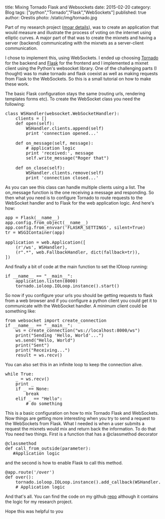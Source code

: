 title: Mixing Tornado Flask and Websockets
date: 2015-02-20
category: Blog 
tags: ["python","Tornado","Flask","WebSockets"]
published: true
author: Orestis
photo: /static/img/tornado.jpg


Part of my research project ([moar details](/2015/research)), was to create an application that would measure and illustrate the process of voting on the internet using elliptic curves. A major part of that was to create the mixnets and having a server (backend) communicating with the mixnets as a server-client communication.

I chose to implement this, using WebSockets. I ended up choosing [Tornado](http://tornadoweb.org/) for the backend and [Flask](http://flask.pocoo.org/) for the frontend and I implemented a mixnet client using the Python's websocket library. One of the challenging parts (I thought) was to make tornado and flask coexist as well as making requests from Flask to the WebSockets. So this is a small tutorial on how to make these work.

The basic Flask configuration stays the same (routing urls, rendering templates forms etc). To create the WebSocket class you need the following:

<pre class="prettyprint python">
class WSHandler(websocket.WebSocketHandler):
    clients = []
    def open(self):
        WSHandler.clients.append(self)
        print 'connection opened...'

    def on_message(self, message):
        # application logic
        print 'received:', message
        self.write_message("Roger that")

    def on_close(self):
        WSHandler.clients.remove(self)
        print 'connection closed...'
</pre>

As you can see this class can handle multiple clients using a list. The on_message function is the one receiving a message and responding. So then what you need is to configure Tornado to route requests to the WebSocket handler and to Flask for the web application logic. And here's how:

<pre class="prettyprint python">
app = Flask(__name__)
app.config.from_object(__name__)
app.config.from_envvar('FLASKR_SETTINGS', silent=True)
tr = WSGIContainer(app)

application = web.Application([
    (r'/ws', WSHandler),
    (r".*", web.FallbackHandler, dict(fallback=tr)),
])
</pre> 

And finally a bit of code at the main function to set the IOloop running:

<pre class="prettyprint python">
if __name__ == "__main__":
    application.listen(8000)
    tornado.ioloop.IOLoop.instance().start()
</pre> 

So now if you configure your urls you should be getting requests to flask from a web browser and if you configure a python client you could get it to communicate with the WebSocket handler. A minimum client could be something like:

<pre class="prettyprint python">
from websocket import create_connection
if __name__ == "__main__":     
    ws = create_connection("ws://localhost:8000/ws")
    print("Sending 'Hello, World'...")
    ws.send("Hello, World")
    print("Sent")
    print("Receiving...")
    result = ws.recv()
</pre>

You can also set this in an infinite loop to keep the connection alive.
<pre class="prettyprint python">
while True:
    _ = ws.recv()
    print _
    if _ == None: 
        break
    elif _ == "Hello":
        # do something
</pre>


This is a basic configuration on how to mix Tornado Flask and WebSockets. Now things are getting more interesting when you try to send a request to the WebSockets from Flask. What I needed is when a user submits a request the mixnets would mix and return back the information. To do that You need two things. First is a function that has a @classmethod decorator

<pre class="prettyprint python">
@classmethod
def call_from_outside(parameter):
   #Application logic
</pre>

and the second is how to enable Flask to call this method.

<pre class="prettyprint python">
@app.route('/over')
def over():
    tornado.ioloop.IOLoop.instance().add_callback(WSHandler.call_from_outside)
    # Application logic
</pre>

And that's all. You can find the code on my github [repo](https://github.com/oorestisime/elliptic_curves) although it contains the logic for my research project.

Hope this was helpful to you
